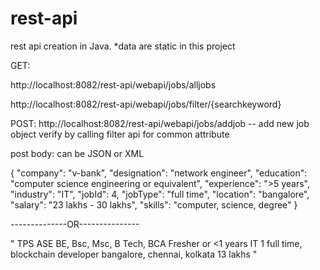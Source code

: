 # rest-api
rest api creation in Java. *data are static in this project


GET:

http://localhost:8082/rest-api/webapi/jobs/alljobs

http://localhost:8082/rest-api/webapi/jobs/filter/{searchkeyword}

POST:
http://localhost:8082/rest-api/webapi/jobs/addjob -- add new job object verify by calling filter api for common attribute 

post body: can be JSON or XML

{
"company": "v-bank",
"designation": "network engineer",
"education": "computer science engineering or equivalent",
"experience": ">5 years",
"industry": "IT",
"jobId": 4,
"jobType": "full time",
"location": "bangalore",
"salary": "23 lakhs - 30 lakhs",
"skills": "computer, science, degree"
}

--------------OR---------------

"<jobsEntity>
<company>TPS</company>
<designation>ASE</designation>
<education>BE, Bsc, Msc, B Tech, BCA</education>
<experience>Fresher or <1 years</experience>
<industry>IT</industry>
<jobId>1</jobId>
<jobType>full time, blockchain developer</jobType>
<location>bangalore, chennai, kolkata</location>
<salary>13 lakhs</salary>
<skills/>
</jobsEntity>
"

